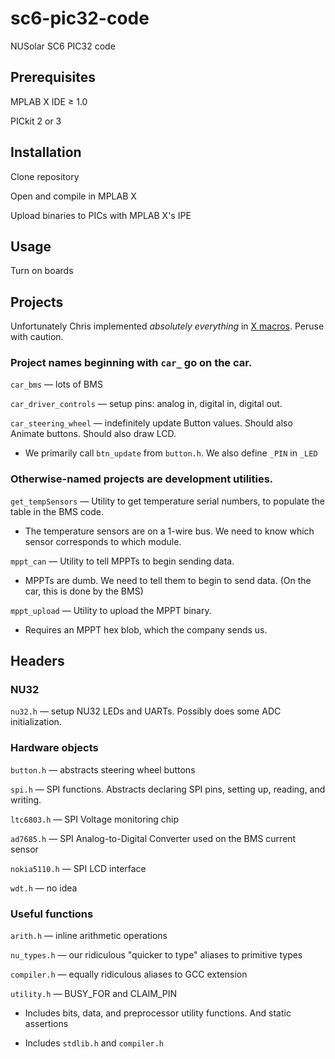 sc6-pic32-code
==============

NUSolar SC6 PIC32 code


Prerequisites
----
MPLAB X IDE ≥ 1.0

PICkit 2 or 3


Installation
----
Clone repository

Open and compile in MPLAB X

Upload binaries to PICs with MPLAB X's IPE


Usage
----
Turn on boards

Projects
----

Unfortunately Chris implemented <i>absolutely everything</i> in
<a href="http://en.wikipedia.org/wiki/X_Macro">X macros</a>.
Peruse with caution.

### Project names beginning with `car_` go on the car.

`car_bms` — lots of BMS

`car_driver_controls` — setup pins: analog in, digital in, digital out.

`car_steering_wheel` — indefinitely update Button values. Should also Animate buttons. Should also draw LCD.

* We primarily call `btn_update` from `button.h`. We also define `_PIN` in `_LED`

### Otherwise-named projects are development utilities.

`get_tempSensors` — Utility to get temperature serial numbers, to populate the table in the BMS code.

* The temperature sensors are on a 1-wire bus. We need to know which sensor corresponds to which module.

`mppt_can` — Utility to tell MPPTs to begin sending data.

* MPPTs are dumb. We need to tell them to begin to send data. (On the car, this is done by the BMS)

`mppt_upload` — Utility to upload the MPPT binary.

* Requires an MPPT hex blob, which the company sends us.

Headers
----

### NU32

`nu32.h` — setup NU32 LEDs and UARTs. Possibly does some ADC initialization.

### Hardware objects

`button.h` — abstracts steering wheel buttons

`spi.h` — SPI functions. Abstracts declaring SPI pins, setting up, reading, and writing.

`ltc6803.h` — SPI Voltage monitoring chip

 `ad7685.h` — SPI Analog-to-Digital Converter used on the BMS current sensor

 `nokia5110.h` — SPI LCD interface

`wdt.h` — no idea

### Useful functions

`arith.h` — inline arithmetic operations

`nu_types.h` — our ridiculous "quicker to type" aliases to primitive types

`compiler.h` — equally ridiculous aliases to GCC extension

`utility.h` — BUSY_FOR and CLAIM_PIN

* Includes bits, data, and preprocessor utility functions. And static assertions

* Includes `stdlib.h` and `compiler.h`



